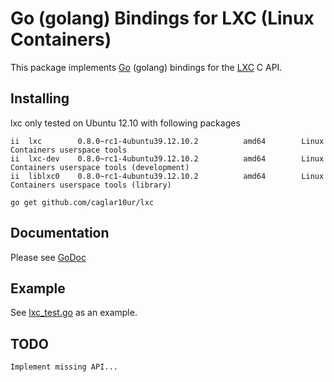 # Go (golang) Bindings for LXC (Linux Containers)

This package implements [Go](http://golang.org) (golang) bindings for the [LXC](http://lxc.sourceforge.net/) C API.

## Installing

lxc only tested on Ubuntu 12.10 with following packages

```
ii  lxc        0.8.0~rc1-4ubuntu39.12.10.2          amd64        Linux Containers userspace tools
ii  lxc-dev    0.8.0~rc1-4ubuntu39.12.10.2          amd64        Linux Containers userspace tools (development)
ii  liblxc0    0.8.0~rc1-4ubuntu39.12.10.2          amd64        Linux Containers userspace tools (library)
```

    go get github.com/caglar10ur/lxc

## Documentation

Please see [GoDoc](http://godoc.org/github.com/caglar10ur/lxc)

## Example

See [lxc_test.go](https://github.com/caglar10ur/lxc/blob/master/lxc_test.go) as an example.

## TODO

    Implement missing API...
